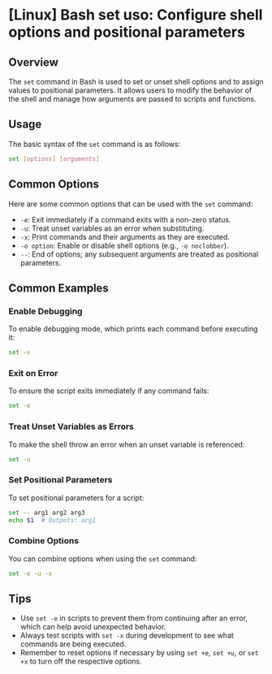 # [Linux] Bash set uso: Configure shell options and positional parameters

## Overview
The `set` command in Bash is used to set or unset shell options and to assign values to positional parameters. It allows users to modify the behavior of the shell and manage how arguments are passed to scripts and functions.

## Usage
The basic syntax of the `set` command is as follows:

```bash
set [options] [arguments]
```

## Common Options
Here are some common options that can be used with the `set` command:

- `-e`: Exit immediately if a command exits with a non-zero status.
- `-u`: Treat unset variables as an error when substituting.
- `-x`: Print commands and their arguments as they are executed.
- `-o option`: Enable or disable shell options (e.g., `-o noclobber`).
- `--`: End of options; any subsequent arguments are treated as positional parameters.

## Common Examples

### Enable Debugging
To enable debugging mode, which prints each command before executing it:

```bash
set -x
```

### Exit on Error
To ensure the script exits immediately if any command fails:

```bash
set -e
```

### Treat Unset Variables as Errors
To make the shell throw an error when an unset variable is referenced:

```bash
set -u
```

### Set Positional Parameters
To set positional parameters for a script:

```bash
set -- arg1 arg2 arg3
echo $1  # Outputs: arg1
```

### Combine Options
You can combine options when using the `set` command:

```bash
set -e -u -x
```

## Tips
- Use `set -e` in scripts to prevent them from continuing after an error, which can help avoid unexpected behavior.
- Always test scripts with `set -x` during development to see what commands are being executed.
- Remember to reset options if necessary by using `set +e`, `set +u`, or `set +x` to turn off the respective options.